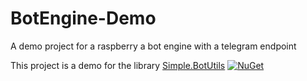 # BotEngine-Demo

A demo project for a raspberry a bot engine with a telegram endpoint

This project is a demo for the library [Simple.BotUtils](https://github.com/RafaelEstevamReis/Simple.BotUtils)
[![NuGet](https://buildstats.info/nuget/Simple.BotUtils)](https://www.nuget.org/packages/Simple.BotUtils)
